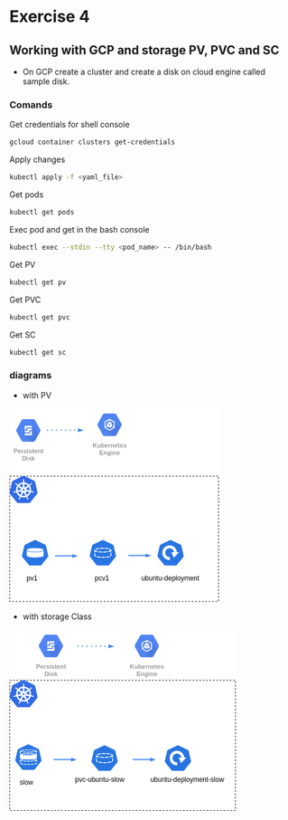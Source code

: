 # Exercise 4
## Working with GCP and storage PV, PVC and SC

- On GCP create a cluster and create a disk on cloud engine called sample disk.

### Comands

Get credentials for shell console
``` bash
gcloud container clusters get-credentials
```

Apply changes
``` bash
kubectl apply -f <yaml_file>
```

Get pods
``` bash
kubectl get pods
```

Exec pod and get in the bash console
``` bash
kubectl exec --stdin --tty <pod_name> -- /bin/bash
```

Get PV
``` bash
kubectl get pv
```

Get PVC
``` bash
kubectl get pvc
```

Get SC
``` bash
kubectl get sc
```

### diagrams

- with PV

![diagram](images/k8s_pv.png)

- with storage Class

![diagram](images/k8s_sc.png)